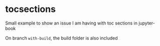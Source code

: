 # tocsections
Small example to show an issue I am having with toc sections in jupyter-book

On branch `with-build`, the build folder is also included

